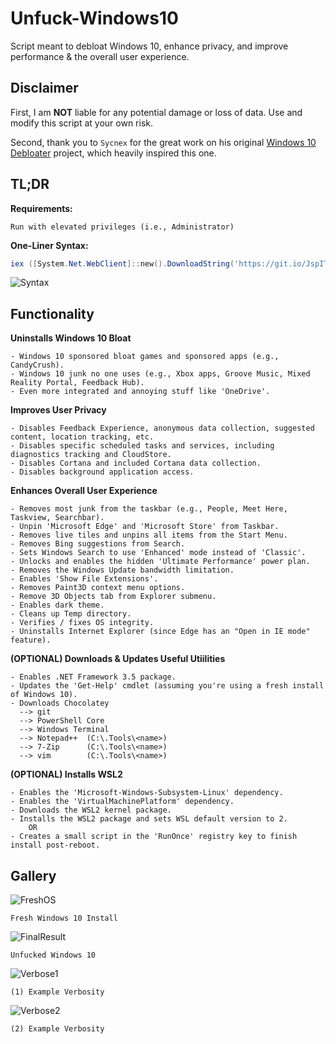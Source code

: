# Unfuck-Windows10
Script meant to debloat Windows 10, enhance privacy, and improve performance &amp; the overall user experience.

## Disclaimer
First, I am **NOT** liable for any potential damage or loss of data.  Use and modify this script at your own risk.

Second, thank you to `Sycnex` for the great work on his original [Windows 10 Debloater](https://github.com/Sycnex/Windows10Debloater) project, which heavily inspired this one.

## TL;DR

**Requirements:**
```
Run with elevated privileges (i.e., Administrator)
```

**One-Liner Syntax:**
```powershell
iex ([System.Net.WebClient]::new().DownloadString('https://git.io/JspIT'))
```

![Syntax](https://cdn.discordapp.com/attachments/620986290317426698/847198765147357184/unknown.png)

## Functionality

**Uninstalls Windows 10 Bloat**
```
- Windows 10 sponsored bloat games and sponsored apps (e.g., CandyCrush).
- Windows 10 junk no one uses (e.g., Xbox apps, Groove Music, Mixed Reality Portal, Feedback Hub).
- Even more integrated and annoying stuff like 'OneDrive'.
```

**Improves User Privacy**
```
- Disables Feedback Experience, anonymous data collection, suggested content, location tracking, etc.
- Disables specific scheduled tasks and services, including diagnostics tracking and CloudStore.
- Disables Cortana and included Cortana data collection.
- Disables background application access.
```

**Enhances Overall User Experience**
```
- Removes most junk from the taskbar (e.g., People, Meet Here, Taskview, Searchbar).
- Unpin 'Microsoft Edge' and 'Microsoft Store' from Taskbar.
- Removes live tiles and unpins all items from the Start Menu.
- Removes Bing suggestions from Search.
- Sets Windows Search to use 'Enhanced' mode instead of 'Classic'.
- Unlocks and enables the hidden 'Ultimate Performance' power plan.
- Removes the Windows Update bandwidth limitation.
- Enables 'Show File Extensions'.
- Removes Paint3D context menu options.
- Remove 3D Objects tab from Explorer submenu.
- Enables dark theme.
- Cleans up Temp directory.
- Verifies / fixes OS integrity.
- Uninstalls Internet Explorer (since Edge has an "Open in IE mode" feature).
```

**(OPTIONAL) Downloads & Updates Useful Utiilities**
```
- Enables .NET Framework 3.5 package.
- Updates the 'Get-Help' cmdlet (assuming you're using a fresh install of Windows 10).
- Downloads Chocolatey
  --> git
  --> PowerShell Core
  --> Windows Terminal
  --> Notepad++  (C:\.Tools\<name>)
  --> 7-Zip      (C:\.Tools\<name>)
  --> vim        (C:\.Tools\<name>)
```

**(OPTIONAL) Installs WSL2**
```
- Enables the 'Microsoft-Windows-Subsystem-Linux' dependency.
- Enables the 'VirtualMachinePlatform' dependency.
- Downloads the WSL2 kernel package.
- Installs the WSL2 package and sets WSL default version to 2.
    OR 
- Creates a small script in the 'RunOnce' registry key to finish install post-reboot.
```

## Gallery

![FreshOS](https://cdn.discordapp.com/attachments/620986290317426698/846631197277683732/unknown.png)
```
Fresh Windows 10 Install
```


![FinalResult](https://cdn.discordapp.com/attachments/620986290317426698/846634838298591232/unknown.png)
```
Unfucked Windows 10
```


![Verbose1](https://cdn.discordapp.com/attachments/620986290317426698/847202229776941056/unknown.png)
```
(1) Example Verbosity
```


![Verbose2](https://cdn.discordapp.com/attachments/620986290317426698/847202243886579722/unknown.png)
```
(2) Example Verbosity
```
